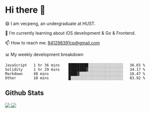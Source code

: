 
# Hi there 👋
😄 I am vecpeng, an undergraduate at HUST.

🌱 I’m currently learning about iOS development & Go & Frontend.

📫 How to reach me: 841298391cp@gmail.com

📊 My weekly development breakdown
<!--START_SECTION:waka-->

```text
JavaScript   1 hr 36 mins    █████████░░░░░░░░░░░░░░░░   36.65 %
Solidity     1 hr 29 mins    ████████▓░░░░░░░░░░░░░░░░   34.17 %
Markdown     48 mins         ████▓░░░░░░░░░░░░░░░░░░░░   18.47 %
Other        10 mins         █░░░░░░░░░░░░░░░░░░░░░░░░   03.92 %
```

<!--END_SECTION:waka-->

## Github Stats
<a href="https://github.com/anuraghazra/github-readme-stats">
  <img align="center" src="https://github-readme-stats.vercel.app/api?username=vecpeng&count_private=true&hide=stars" />
</a>
<a href="https://github.com/anuraghazra/convoychat">
  <img align="center" src="https://github-readme-stats.vercel.app/api/top-langs/?username=vecpeng&layout=compact" />
</a>
